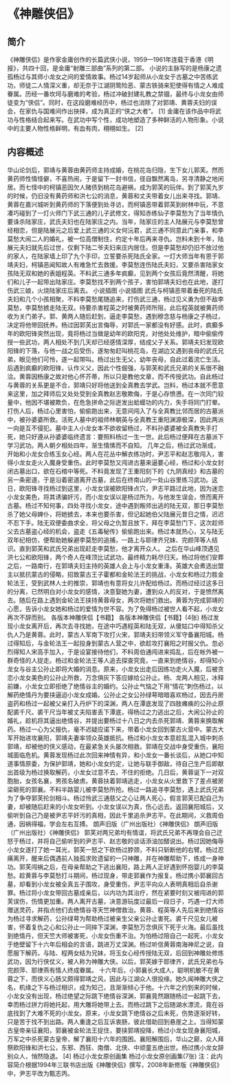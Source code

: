 # 《神雕侠侣》

## 简介 
《神雕侠侣》是作家金庸创作的长篇武侠小说，1959—1961年连载于香港《明报》，共四十回，是金庸“射雕三部曲”系列的第二部。
小说的主脉写的是杨康之遗孤杨过与其师小龙女之间的爱情故事。杨过14岁起师从小龙女于古墓之中苦练武功，师徒二人情深义重，却无奈于江湖阴鸷险恶、蒙古铁骑来犯使得有情之人难成眷属。历经一番坎坷与磨难的考验，杨过冲破封建礼教之禁锢，最终与小龙女由师徒变为“侠侣”。同时，在这段磨难经历中，杨过也消除了对郭靖、黄蓉夫妇的误会，在家仇与国难间作出抉择，成为真正的“侠之大者”。 [1] 
金庸在该作品中将武功与性格结合起来写。在武功中写个性，成功地塑造了多种鲜活的人物形象。小说中的主要人物性格鲜明，有血有肉，栩栩如生。 [2]

## 内容概述
华山论剑后，郭靖与黄蓉由黄药师主持成婚，在桃花岛归隐，生下女儿郭芙。然而黄药师性情怪僻，不喜热闹，于是留下一封书信，径自飘然离岛，另寻清静之地闲居。而七怪中的柯镇恶因欠人赌债到桃花岛避祸，成为郭芙的玩伴。到了郭芙九岁的时候，仍旧没有黄药师和洪七公的消息，黄蓉和丈夫带着女儿出来寻找。郭靖、黄蓉在嘉兴城听到黄药师的下落便到处寻访，而柯镇恶带着郭芙到树林中玩，不意凑巧碰到了一灯火师门下武三通的儿子武修文，得知赤练仙子李莫愁为了当年情仇要诛杀陆家庄，武氏夫妇也在陆家庄之内。当年，陆家庄的主人陆展元与李莫愁曾经相恋，但是陆展元之后爱上武三通的义女何沅君，武三通不同意此门亲事，和李莫愁大闹二人的婚礼，被一位高僧制住，约定十年后再来寻仇。岂料未到十年，陆展元夫妇就先后过世，仅剩下陆二爷夫妇来庄内居住。但是李莫愁却仍旧不放过他的家人，在陆家墙上印了九个手印，立誓要杀死陆氏全家。一灯大师当年有恩于郭靖夫妇，柯镇恶闻知故人有难急忙去救援。李莫愁连伤陆氏夫妇，又要杀害陆家女孩陆无双和她的表姐程英。不料武三通多年疯癫，见到两个女孩后竟然清醒，将她们和儿子一起带出陆家庄。李莫愁找不到两个孩子，害怕郭靖夫妇也在此地，遂打伤武三娘，火烧陆家庄后离去。
小说插图
小说插图
武氏与柯镇恶带着垂死的陆氏夫妇和几个小孩相聚，不料李莫愁尾随追来，打伤武三通，杨过见义勇为但不敌李莫愁，李莫愁掳走陆无双。待要杀害程英之时被黄药师所阻，此后程英就被黄药师收为关门弟子。郭、黄两人随后赶到，逼走李莫愁，遇到穆念慈与杨康之子杨过，决定将他带回抚养。杨过因郭芙出言侮辱，对郭氏一家都没有好感。此时，疯癫多年的欧阳锋突然出现，竟将杨过当做是幼年的欧阳克，对他处处维护，暗中偷偷传授一些武功，两人相处不到几天却已经感情深厚，结成父子关系。郭靖夫妇发现欧阳锋的下落，与他一战之后受伤，遂匆匆赶叫桃花岛，在湖边又遇到丧母的武氏兄弟，眼见他们可怜，遂一起带叫。杨过出生无父，幼年丧母，自此过着流亡生活。后遇到疯癫的欧阳锋，认作义父，因此个性倔强，与郭芙和武氏兄弟的关系很不融洽。黄蓉因杨康之故对他心怀芥蒂，所以只是教他文章，而不传授武功。自此杨过与黄蓉的关系更是不合，郭靖只好将他送到全真教去学武。岂料，杨过本就不愿意来这里，加之拜师后又处处受到全真教赵志敬欺侮，于是心存愤懑。在一次同门较量中，他因不堪被欺负，在危急拼命之际迸发出蛤蟆功的内力，失手将同门打晕。打伤人后，杨过心里害怕，偷偷跑出来，无意间闯入了与全真教比邻而居的古墓派中，被孙婆婆所救。活死人墓中的祖师林朝英与全真教王重阳渊源极深，因此两派一向是互不侵犯。墓中主人小龙女本不欲收留杨过，不料孙婆婆被全真教失手打死，她只好遵从孙婆婆临终遗言：要照料杨过一生一世。此后杨过便拜在古墓派下学习武功。两人朝夕相处四年，渐生情愫而不自知。
几年之后，杨过武功渐成，开始和小龙女合练玉女心经。两人在花丛中解衣练功时，尹志平和赵志敬闯入，害得小龙女走火入魔身受重伤。此时李莫愁又闯进古墓来逼要心经，杨过和小龙女封闭古墓出口，欲在石棺中等死。不料竟发现了王重阳刻下的《九阴真经》和古墓的另一条密道，于是沿着密道离开古墓，此后在终南山的一处山谷里练习武功。这日，欧阳锋寻找杨过到这里，小龙女误被欧阳锋点穴，尹志平路过此地，因为迷恋小龙女美色，将其诱骗奸污，而小龙女误以是杨过所为，与他发生误会，愤而离开古墓。杨过不知何事，四处寻找小龙女，途中遇到叛师出逃的陆无双，那日李莫愁杀了她父母婢仆，将她掳去，本来也要杀害，但记起她伯父陆展元昔日之情，迟迟不忍下手。陆无双便委曲求全，将父母之仇暂且放下，拜在李莫愁门下，这次趁师父去古墓盗心经的机会，盗走《五毒秘传》偷偷跑出来。杨过本就热心，又与陆无双年纪相仿，便帮助她躲避李莫愁的追捕，一路上与耶律齐兄妹、完颜萍等人结识。直到郭芙和武氏兄弟出现赶走李莫愁，他才离开众人。
之后在华山峰顶遇见洪七公和欧阳锋，两个奇人在峰顶比试武功，最终精力耗尽归天。杨过将他们安葬之后，一路南行，在郭靖夫妇主持的英雄人会上与小龙女重洚。英雄大会煮选出盟主以抵抗蒙古的侵略，招致蒙古王子霍都和金轮法王的挑战，小龙女和杨过力胜金轮法王，受到武林人士的推崇，郭靖也有意将女儿许配给杨过。而杨过经过这多日的分离，已然明白对小龙女的感情，决意娶她为妻，遭到众人的反对，于是愤然离去。随后在路上遇到金轮法王挟持黄蓉母女，两次将她们救出。黄蓉为完成郭靖的心愿，告诉小龙女她和杨过的爱情为世不容。为了免得杨过被世人看不起，小龙女再次不辞而别。
各版本神雕侠侣【书籍】
各版本神雕侠侣【书籍】(4张)
杨过发现小龙女离开后，再次去寻找她，在途中巧遇程英和陆无双，从傻姑口中得知杀父仇人乃是黄蓉。此时，蒙古人军南下攻打火宋，郭靖夫妇带领义军守备襄阳城。杨过得知后，与金轮法王一起投身到蒙古人营之中，欲趁攻打襄阳之时报父仇。忽必烈得知人宋高手加入，于是设宴接待他们，不料周伯通闯进来捣乱，后在帐外被一群奇怪的人捉走。杨过和金轮法王等人追去探查究竟，一直来到绝情谷，却得知小龙女与谷主公孙止即将大婚的消息。原来，小龙女出走后因练功走火入魔，后被贪恋小龙女美色的公孙止所救，万念俱灰下答应嫁给公孙止。杨、龙两人相见，冰释前嫌，小龙女立即拒绝了绝情谷主的婚约。公孙止气恼之下用“情花”刺伤杨过，以解药绝情丹为要挟逼迫小龙女成婚。公孙止之女公孙绿萼暗暗喜欢杨过，因去丹房盗药和杨过一起被父亲打入丹炉下的深渊，两人在潭底发现了四肢瘫痪的公孙止原配裘千尺。裘干尺当年被丈夫陷害丢下潭底，得杨过之力逃出之后，大闹公孙止的婚礼，趁机将其逼出绝情谷，并提出要杨过十八日之内去杀死郭靖、黄蓉来换取解药。杨过一心为父报仇，毫不迟疑应诺下来，带着小龙女回到蒙古火营中。蒙古大军开始进攻襄阳，郭靖夫妻率领众英雄抵抗。杨过和小龙女本意趁乱混入城中刺杀郭靖，却被他的侠义感动，在最紧急关头屡次相救。郭靖在交战中身受重伤，襄阳城面临危机。黄蓉发现杨过此次回来神情有异，和小龙女一番长谈后，从她口中知道事情原委，为保护郭靖，她和小龙女约定，让她与联手御敌，待自己生产后即献出首级为杨过换取解药，小龙女过意不去，不住的拒绝。几日后，黄蓉诞下一对双胞胎，女孩名襄，男孩名破虏。黄蓉扶着郭靖逃走，小龙女从火里救下了差点被房梁砸死的郭襄。不料半路婴儿被李莫愁所抢。杨过一路追寻李莫愁，遇上武氏兄弟为了争夺郭芙抡剑相斗。杨过怜武三通慈父之心让两人死心，假言郭芙已配自己为妻，却被随后赶来的小龙女听到。小龙女误以为真，伤心远去。返回襄阳城后，又偷听到自己乃是被尹志平奸污的真相，因此千里追杀尹志平。在此期间，义救周伯通，因祸得福，学会左右互搏。
朗声旧版（广州出版社）《神雕侠侣》
朗声旧版（广州出版社）《神雕侠侣》
郭芙对两兄弟均有情谊，将武氏兄弟不再理会自己迂怒于杨过，并将自己偷听到的尹志平、赵志敬的谈话添油加醋说出。杨过因她侮辱小龙女遂打了她一耳光，郭芙一怒之下砍杨过脖颈，不料只斩断他的右臂。杨过忍痛离开，醒来后偶遇前人独孤求败遗留的一只神雕，并在神雕帮助下，练成一身神功。郭芙闯祸之后，在母亲帮助之下逃出襄阳，路上两人正好遇到怀抱婴儿的李莫愁。趁黄蓉与李莫愁打斗期间，杨过现身，带走郭襄作为报复。杨过携小郭襄回古墓，却看到小龙女被全真五子围攻，身受重伤，尹志平向众人表明真相后自杀谢罪。杨过将小龙女带回古墓成亲后，以内功为其治疗，然在紧要时刻又被闯进的郭芙误伤，伤情更加重。两人离开古墓，决意游玩度过最后一段日子，巧遇一灯大师赠送灵药，并指点他们去绝情谷寻天竺神僧救治。黄蓉、程英等人先后来到绝情谷为杨过寻求解药，公孙绿萼为帮助杨过被亲生父亲公孙止害死。裘千尺见女儿被害，怀着复仇之心和公孙止一同摔下深渊，李莫愁万念俱灰下死于火海。最后虽找到绝情丹，但天竺大师被害死，小龙女伤重不治。为怕杨过陪自己一起死，小龙女于绝壁留下十六年后相会的言语，跳进万丈深渊。杨过听信黄蓉南海神尼之说，自愿服下解药，与陆、程两女结为兄妹，将玉女心经传授陆无双，后回到神雕处修炼武功，因为行侠仗义，被人称为神雕大侠。以后，郭芙嫁于耶律齐，武氏兄弟也与完颜萍、耶律燕有情人终成眷属。
十六年后，小郭襄长大成人，聪明机敏不在黄蓉之下，而侠义心肠又颇得郭靖之风，因此与江湖众人很投缘。她久闻神雕大侠之名，机缘之下与杨过相识，成为知己，且渐渐倾心于他。十六年之约到来的时候，小龙女没有出现，杨过绝望之际跳下绝情谷深渊，郭襄竟然跟随杨过一起跳下去，幸而杨过拼力将她托起，用大雕将她带上去。而杨过跳下之后随湖水漂流，竟在谷底找到了大难不死的小龙女。原来，小龙女跳下绝情谷之后未死，伤势逐渐好转，只是苦于找不到出路。两人重逢之后互诉衷肠，彼此借助回到悬崖之上。当得知蒙古皇帝亲征襄阳，郭襄被金轮法王捉住，要挟郭靖投降，杨过小龙女现身襄阳城，万军之中杀死蒙古皇帝，解了襄阳十六年的围困。襄阳解围后，华山之巅，众人拜祭欧阳锋和洪七公，东邪、西狂、南僧、北侠、中顽童五绝出世。杨过携小龙女辞别众人，悄然隐退。 [4] 
杨过小龙女原创画集
杨过小龙女原创画集(7张)
注：此内容简介根据1994年三联书店出版《神雕侠侣》撰写，2008年新修版《神雕侠侣》中，尹志平改为甄志丙。